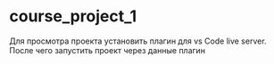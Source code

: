 # course_project_1

Для просмотра проекта установить плагин для vs Code live server. После чего запустить проект через данные плагин
